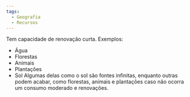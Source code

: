 ```yaml
---
tags:
  - Geografia
  - Recursos
---
```

Tem capacidade de renovação curta.
Exemplos:
- Água
- Florestas
- Animais
- Plantações
- Sol
Algumas delas como o sol são fontes infinitas, enquanto outras podem acabar, como florestas, animais e plantações caso não ocorra um consumo moderado e renovações.